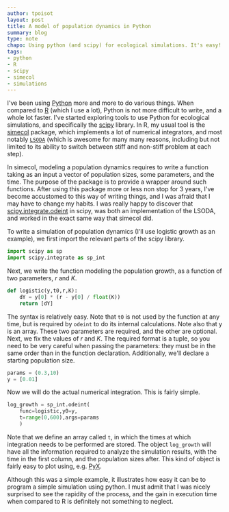 ```yaml
---
author: tpoisot
layout: post
title: A model of population dynamics in Python
summary: blog
type: note
chapo: Using python (and scipy) for ecological simulations. It's easy!
tags:
- python
- R
- scipy
- simecol
- simulations
---
```


I've been using [Python](http://python.org/) more and more to do various things.
When compared to [R](http://cran.cict.fr/) (which I use a lot), Python is not
more difficult to write, and a whole lot faster. I've started exploring tools to
use Python for ecological simulations, and specifically the
[scipy](http://www.scipy.org/) library. In R, my usual tool is the
[simecol](http://simecol.r-forge.r-project.org/) package, which implements a lot
of numerical integrators, and most notably
[`LSODA`](http://www.oecd-nea.org/tools/abstract/detail/uscd1227) (which is
awesome for many many reasons, including but not limited to its ability to
switch between stiff and non-stiff problem at each step).

In simecol, modeling a population dynamics requires to write a function taking
as an input a vector of population sizes, some parameters, and the time. The
purpose of the package is to provide a wrapper around such functions. After
using this package more or less non stop for 3 years, I've become accustomed to
this way of writing things, and I was afraid that I may have to change my
habits. I was really happy to discover that
[scipy.integrate.odeint](http://docs.scipy.org/doc/scipy/reference/generated/scipy.integrate.odeint.html)
in scipy, was both an implementation of the LSODA, and worked in the exact same
way that simecol did.

To write a simulation of population dynamics (I'll use logistic growth as an example), we first import the relevant parts of the scipy library.


``` python
import scipy as sp
import scipy.integrate as sp_int
```

Next, we write the function modeling the population growth, as a function of
two parameters, *r* and *K*.

``` python
def logistic(y,t0,r,K):
	dY = y[0] * (r - y[0] / float(K))
    return [dY]
```

The syntax is relatively easy. Note that `t0` is not used by the function at any
time, but is required by `odeint` to do its internal calculations. Note also
that y is an array. These two parameters are required, and the other are
optional. Next, we fix the values of _r_ and _K_. The required format is a
tuple, so you need to be very careful when passing the parameters: they must be
in the same order than in the function declaration. Additionally, we'll declare
a starting population size.

``` python
params = (0.3,10)
y = [0.01]
```

Now we will do the actual numerical integration. This is fairly simple.

``` python
log_growth = sp_int.odeint(
	func=logistic,y0=y,
	t=range(0,600),args=params
	)
```

Note that we define an array called `t`, in which the times at which integration
needs to be performed are stored. The object `log_growth` will have all the
information required to analyze the simulation results, with the time in the
first column, and the population sizes after. This kind of object is fairly easy
to plot using, e.g. [PyX](http://pyx.sourceforge.net/).

Although this was a simple example, it illustrates how easy it can be to program
a simple simulation using python. I must admit that I was nicely surprised to
see the rapidity of the process, and the gain in execution time when compared to
R is definitely not something to neglect.
